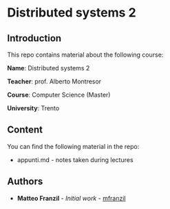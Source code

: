 # Distributed systems 2

## Introduction

This repo contains material about the following course:

**Name**: Distributed systems 2

**Teacher**: prof. Alberto Montresor

**Course**: Computer Science (Master)

**University**: Trento

## Content

You can find the following material in the repo:

* appunti.md - notes taken during lectures

## Authors

* **Matteo Franzil** - *Initial work* - [mfranzil](https://github.com/mfranzil)